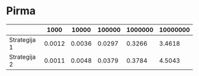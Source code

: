 # Pirma

| | 1000 | 10000 | 100000 | 1000000 | 10000000 |
| -- | -- | -- | -- | -- | -- | 
| Strategija 1 |0.0012|0.0036|0.0297|0.3266|3.4618|
| Strategija 2 |0.0011|0.0048|0.0379|0.3784|4.5043|
